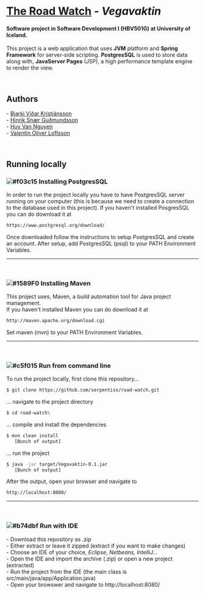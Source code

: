 
# [The Road Watch](https://vegavaktin.herokuapp.com) - _Vegavaktin_

#### Software project in **Software Development I (HBV501G)** at University of Iceland.
This project is a web application that uses **JVM** platform and **Spring Framework** for server-side scripting.  **PostgresSQL** is used to store data along with, **JavaServer Pages** (JSP), a high performance template engine to render the view.

<br> 

## Authors

\- [Bjarki Viðar Kristjánsson](https://github.com/bjarkivk/) <br>
\- [Hinrik Snær Guðmundsson](https://github.com/hinriksnaer/) <br>
\- [Huy Van Nguyen](https://github.com/serpentisx/) <br>
\- [Valentin Oliver Loftsson](https://github.com/valentinoli/) <br>

<br>

## Running locally 

### ![#f03c15](https://placehold.it/15/f03c15/000000?text=+) Installing PostgresSQL
In order to run the project locally you have to have PostgresSQL server running on your computer (this is because we need to create a connection to the database used in this project). If you haven't installed PosgresSQL you can do download it at

```sh
https://www.postgresql.org/download/
```
Once downloaded follow the instructions to setup PostgresSQL and create an account. After setup, add PostgresSQL (psql) to your PATH Environment Variables.

<hr> <br>

### ![#1589F0](https://placehold.it/15/1589F0/000000?text=+) Installing Maven
This project uses, Maven, a build automation tool for Java project management. <br>
If you haven't installed Maven you can do download it at

```sh
http://maven.apache.org/download.cgi
```
Set maven (mvn) to your PATH Environment Variables.

<hr> <br>

### ![#c5f015](https://placehold.it/15/c5f015/000000?text=+) Run from command line

To run the project locally, first clone this repository...
```sh
$ git clone https://github.com/serpentisx/road-watch.git
```
... navigate to the project directory 

```sh
$ cd road-watch\
```
... compile and install the dependencies 

```sh
$ mvn clean install
   [Bunch of output]
```
... run the project
```sh
$ java -jar target/Vegavaktin-0.1.jar
   [Bunch of output]
```
After the output, open your browser and navigate to 
```sh
http://localhost:8080/
```
<hr> <br>

### ![#b74dbf](https://placehold.it/15/b74dbf/000000?text=+) Run with IDE
\- Download this repository as .zip <br>
\- Either extract or leave it zipped (extract if you want to make changes) <br>
\- Choose an IDE of your choice, _Eclipse, Netbeans, IntelliJ..._ <br>
\- Open the IDE and import the archive (.zip) or open a new project (extracted) <br>
\- Run the project from the IDE (the main class is src/main/java/app/Application.java) <br>
\- Open your browswer and navigate to http://localhost:8080/


